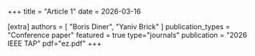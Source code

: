 +++
title = "Article 1"
date = 2026-03-16

[extra]
authors = [ "Boris Diner", "Yaniv Brick" ]
publication_types = "Conference paper"
featured = true
type="journals"
publication = "2026 IEEE TAP"
pdf="ez.pdf"
+++

